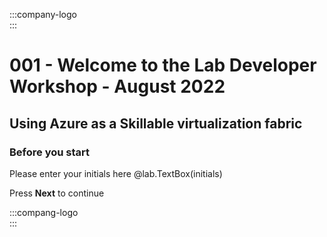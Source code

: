 :::company-logo    
:::

# 001 - Welcome to the Lab Developer Workshop - August 2022
## Using Azure as a Skillable virtualization fabric

### Before you start

Please enter your initials here @lab.TextBox(initials)

<!-- Please log on to the virtual machine using the credentials:

> Username: +++@lab.VirtualMachine(Windows10Base).Username+++
> 
> Password: +++@lab.VirtualMachine(Windows10Base).Password+++

-->
Press **Next** to continue


:::compang-logo    
:::
